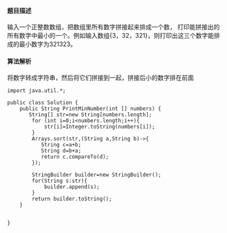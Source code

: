 #### 题目描述
输入一个正整数数组，把数组里所有数字拼接起来排成一个数，
打印能拼接出的所有数字中最小的一个。例如输入数组{3，32，321}，则打印出这三个数字能排成的最小数字为321323。
#### 算法解析
将数字转成字符串，然后将它们拼接到一起，拼接后小的数字排在前面
```
import java.util.*;

public class Solution {
    public String PrintMinNumber(int [] numbers) {
       String[] str=new String[numbers.length];
        for (int i=0;i<numbers.length;i++){
            str[i]=Integer.toString(numbers[i]);
        }
        Arrays.sort(str,(String a,String b)->{
           String c=a+b;
           String d=b+a;
           return c.compareTo(d);
        });
        
        StringBuilder builder=new StringBuilder();
        for(String s:str){
            builder.append(s);
        }
        return builder.toString();    
    }
    
    
}
```
